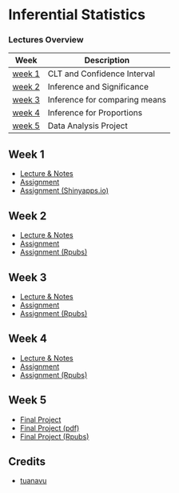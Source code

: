 # Inferential Statistics

### Lectures Overview

| Week              | Description                   |
| ----------------- | ----------------------------- |
| [week 1](#week-1) | CLT and Confidence Interval   |
| [week 2](#week-2) | Inference and Significance    |
| [week 3](#week-3) | Inference for comparing means |
| [week 4](#week-4) | Inference for Proportions     |
| [week 5](#week-5) | Data Analysis Project         |

## Week 1

- [Lecture & Notes](lecture/week1)
- [Assignment](assignment/week1)
- [Assignment (Shinyapps.io)](https://jacobjohn2016.shinyapps.io/sampling_distributions_Coursera/)

## Week 2

- [Lecture & Notes](lecture/week2)
- [Assignment](assignment/week2)
- [Assignment (Rpubs)](https://rpubs.com/jacobjohn2016/638642)

## Week 3

- [Lecture & Notes](lecture/week3)
- [Assignment](assignment/week3)
- [Assignment (Rpubs)](https://rpubs.com/jacobjohn2016/641571)
  
## Week 4

- [Lecture & Notes](lecture/week4)
- [Assignment](assignment/week4)
- [Assignment (Rpubs)](https://rpubs.com/jacobjohn2016/645113)

## Week 5

- [Final Project](assignment/week5)
- [Final Project (pdf)](assignment/week5/stat_inf_project.pdf)
- [Final Project (Rpubs)](https://rpubs.com/jacobjohn2016/646327)

## Credits

- [tuanavu](https://github.com/tuanavu/coursera-duke)